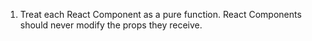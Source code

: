 1. Treat each React Component as a pure function. React Components should never modify the props they receive.